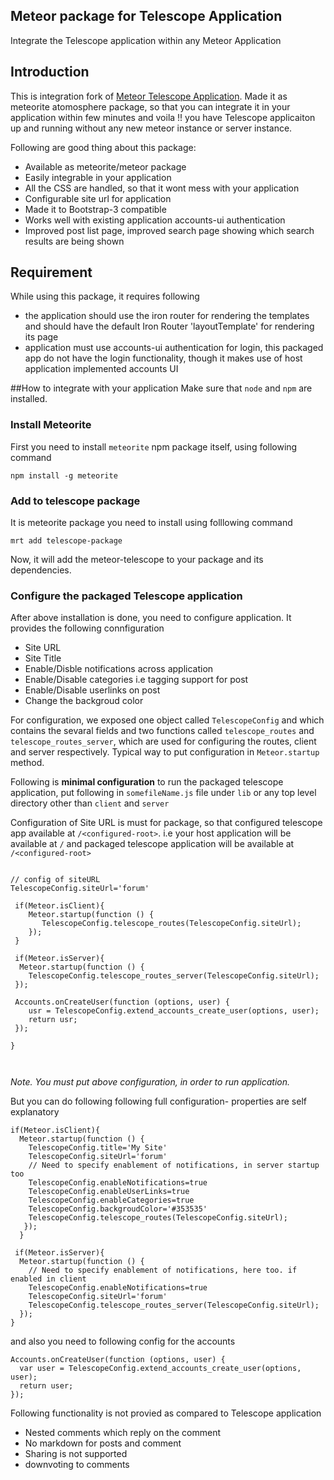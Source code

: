 Meteor package for Telescope Application 
--------------------------------------------------------------------
Integrate the Telescope application within any Meteor Application

## Introduction
This is integration fork of [Meteor Telescope Application](https://github.com/SachaG/Telescope). Made it as meteorite atomosphere package, so that you can integrate it in your application within few minutes and voila !! you have Telescope applicaiton up and running without any new meteor instance or server instance.

Following are good thing about this package:
- Available as meteorite/meteor package
- Easily integrable in your application
- All the CSS are handled, so that it wont mess with your application
- Configurable site url for application 
- Made it to Bootstrap-3 compatible
- Works well with existing application accounts-ui authentication
- Improved post list page, improved search page showing which search results are being shown

## Requirement

While using this package, it requires following
- the application should use the iron router for rendering the templates and should have the default Iron Router 'layoutTemplate' for rendering its page
- application must use accounts-ui authentication for login, this packaged app do not have the login functionality, though it makes use of host application implemented accounts UI

##How to integrate with your application
Make sure that `node` and `npm` are installed.
### Install Meteorite
First you need to install `meteorite` npm package itself, using following command

`npm install -g meteorite` 

### Add to telescope package
It is meteorite package you need to install using folllowing command

`mrt add telescope-package`

Now, it will add the meteor-telescope to your package and its dependencies.

### Configure the packaged Telescope application 
After above installation is done, you need to configure application. It provides the following connfiguration
- Site URL
- Site Title
- Enable/Disble notifications across application
- Enable/Disable categories i.e tagging support for post
- Enable/Disable userlinks on post
- Change the backgroud color

For configuration, we exposed one object called `TelescopeConfig` and which contains the sevaral fields and two functions called `telescope_routes` and `telescope_routes_server`, which are used for configuring the routes, client and server respectively.
Typical way to put configuration in `Meteor.startup` method.

Following is **minimal configuration** to run the packaged telescope application, put following in `somefileName.js` file under `lib` or any top level directory other than `client` and `server`

Configuration of Site URL is must for package, so that configured telescope app available at `/<configured-root>`. i.e your host application will be available at `/` and packaged telescope application will be available at `/<configured-root>`

```

// config of siteURL
TelescopeConfig.siteUrl='forum'

 if(Meteor.isClient){
    Meteor.startup(function () {
       TelescopeConfig.telescope_routes(TelescopeConfig.siteUrl);
    });
 }

 if(Meteor.isServer){
  Meteor.startup(function () {
    TelescopeConfig.telescope_routes_server(TelescopeConfig.siteUrl);
 });
  
 Accounts.onCreateUser(function (options, user) {
    usr = TelescopeConfig.extend_accounts_create_user(options, user);
    return usr;
 });
 
}



```

*Note. You must put above configuration, in order to run application.*

But you can do following following full configuration- properties are self explanatory

```
if(Meteor.isClient){
  Meteor.startup(function () {
    TelescopeConfig.title='My Site' 
    TelescopeConfig.siteUrl='forum'
    // Need to specify enablement of notifications, in server startup too
    TelescopeConfig.enableNotifications=true
    TelescopeConfig.enableUserLinks=true
    TelescopeConfig.enableCategories=true
    TelescopeConfig.backgroudColor='#353535'
    TelescopeConfig.telescope_routes(TelescopeConfig.siteUrl);
   });
  }
 
 if(Meteor.isServer){
  Meteor.startup(function () {
    // Need to specify enablement of notifications, here too. if enabled in client
    TelescopeConfig.enableNotifications=true
    TelescopeConfig.siteUrl='forum'
    TelescopeConfig.telescope_routes_server(TelescopeConfig.siteUrl);
  });
}

  ```
  and also you need to following config for the accounts 
  
  ```
  Accounts.onCreateUser(function (options, user) {
    var user = TelescopeConfig.extend_accounts_create_user(options, user);
    return user;
  });
  ```
  
Following functionality is not provied as compared to Telescope application
- Nested comments which reply on the comment
- No markdown for posts and comment
- Sharing is not supported
- downvoting to comments
